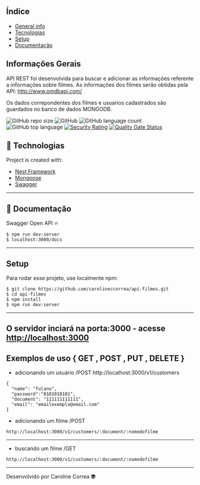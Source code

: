 ## Índice
* [General info](#general-info)
* [Tecnologias](#tecnologias)
* [Setup](#setup)
* [Documentação](#documentação)

## Informações Gerais
API REST foi desenvolvida para buscar e adicionar as informações referente a informações sobre filmes.
As informações dos filmes serão obtidas pela API: http://www.omdbapi.com/

Os dados correpondentes dos filmes e usuarios cadastrados são guardados no banco de dados MONGODB.

![GitHub repo size](https://img.shields.io/github/repo-size/carolineccorrea/movies-api)
![GitHub](https://img.shields.io/github/license/carolineccorrea/movies-api)
![GitHub language count](https://img.shields.io/github/languages/count/carolineccorrea/movies-api)
![GitHub top language](https://img.shields.io/github/languages/top/carolineccorrea/movies-api)
 [![Security Rating](https://sonarcloud.io/api/project_badges/measure?project=carolineccorrea_movies-api&metric=security_rating)](https://sonarcloud.io/dashboard?id=carolineccorrea_movies-api)
[![Quality Gate Status](https://sonarcloud.io/api/project_badges/measure?project=carolineccorrea_movies-api&metric=alert_status)](https://sonarcloud.io/dashboard?id=carolineccorrea_movies-api)

## 🚀 Technologias
Project is created with: 
* [Nest Framework](https://nestjs.com)
* [Mongoose](https://mongoosejs.com)
* [Swagger](https://swagger.io)
---

## 📰 Documentação
Swagger Open API 🔥

```
$ npm run dev:server
$ localhost:3000/docs
```
---

## Setup
Para rodar esse projeto, use localmente npm:

```
$ git clone https://github.com/carolineccorrea/api-filmes.git
$ cd api-filmes
$ npm install
$ npm run dev:server
```
---

## O servidor inciará na porta:3000 - acesse <http://localhost:3000> 

## Exemplos de uso { GET , POST , PUT , DELETE }

* adicionando um usuário /POST
http://localhost:3000/v1/customers

```
{
  "name": "fulano",
  "password":"0101010101",
  "document": "111111111111",
  "email": "emailexemplo@email.com"
}

```

* adicionando um filme /POST
```
http://localhost:3000/v1/customers/:document/:nomedofilme

```
---

* buscando um filme /GET
```
http://localhost:3000/v1/customers/:document/:nomedofilme

```
---
Desenvolvido por Caroline Correa 👽
